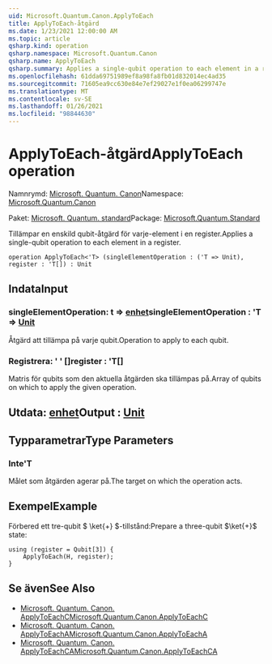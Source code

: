 ```yaml
---
uid: Microsoft.Quantum.Canon.ApplyToEach
title: ApplyToEach-åtgärd
ms.date: 1/23/2021 12:00:00 AM
ms.topic: article
qsharp.kind: operation
qsharp.namespace: Microsoft.Quantum.Canon
qsharp.name: ApplyToEach
qsharp.summary: Applies a single-qubit operation to each element in a register.
ms.openlocfilehash: 61dda69751989ef8a98fa8fb01d832014ec4ad35
ms.sourcegitcommit: 71605ea9cc630e84e7ef29027e1f0ea06299747e
ms.translationtype: MT
ms.contentlocale: sv-SE
ms.lasthandoff: 01/26/2021
ms.locfileid: "98844630"
---
```

# <a name="applytoeach-operation"></a><span data-ttu-id="910a4-102">ApplyToEach-åtgärd</span><span class="sxs-lookup"><span data-stu-id="910a4-102">ApplyToEach operation</span></span>

<span data-ttu-id="910a4-103">Namnrymd: [Microsoft. Quantum. Canon](xref:Microsoft.Quantum.Canon)</span><span class="sxs-lookup"><span data-stu-id="910a4-103">Namespace: [Microsoft.Quantum.Canon](xref:Microsoft.Quantum.Canon)</span></span>

<span data-ttu-id="910a4-104">Paket: [Microsoft. Quantum. standard](https://nuget.org/packages/Microsoft.Quantum.Standard)</span><span class="sxs-lookup"><span data-stu-id="910a4-104">Package: [Microsoft.Quantum.Standard](https://nuget.org/packages/Microsoft.Quantum.Standard)</span></span>


<span data-ttu-id="910a4-105">Tillämpar en enskild qubit-åtgärd för varje-element i en register.</span><span class="sxs-lookup"><span data-stu-id="910a4-105">Applies a single-qubit operation to each element in a register.</span></span>

```qsharp
operation ApplyToEach<'T> (singleElementOperation : ('T => Unit), register : 'T[]) : Unit
```


## <a name="input"></a><span data-ttu-id="910a4-106">Indata</span><span class="sxs-lookup"><span data-stu-id="910a4-106">Input</span></span>

### <a name="singleelementoperation--t--unit"></a><span data-ttu-id="910a4-107">singleElementOperation: t => [enhet](xref:microsoft.quantum.lang-ref.unit)</span><span class="sxs-lookup"><span data-stu-id="910a4-107">singleElementOperation : 'T => [Unit](xref:microsoft.quantum.lang-ref.unit)</span></span> 

<span data-ttu-id="910a4-108">Åtgärd att tillämpa på varje qubit.</span><span class="sxs-lookup"><span data-stu-id="910a4-108">Operation to apply to each qubit.</span></span>


### <a name="register--t"></a><span data-ttu-id="910a4-109">Registrera: ' ' []</span><span class="sxs-lookup"><span data-stu-id="910a4-109">register : 'T[]</span></span>

<span data-ttu-id="910a4-110">Matris för qubits som den aktuella åtgärden ska tillämpas på.</span><span class="sxs-lookup"><span data-stu-id="910a4-110">Array of qubits on which to apply the given operation.</span></span>



## <a name="output--unit"></a><span data-ttu-id="910a4-111">Utdata: [enhet](xref:microsoft.quantum.lang-ref.unit)</span><span class="sxs-lookup"><span data-stu-id="910a4-111">Output : [Unit](xref:microsoft.quantum.lang-ref.unit)</span></span>



## <a name="type-parameters"></a><span data-ttu-id="910a4-112">Typparametrar</span><span class="sxs-lookup"><span data-stu-id="910a4-112">Type Parameters</span></span>

### <a name="t"></a><span data-ttu-id="910a4-113">Inte</span><span class="sxs-lookup"><span data-stu-id="910a4-113">'T</span></span>

<span data-ttu-id="910a4-114">Målet som åtgärden agerar på.</span><span class="sxs-lookup"><span data-stu-id="910a4-114">The target on which the operation acts.</span></span>

## <a name="example"></a><span data-ttu-id="910a4-115">Exempel</span><span class="sxs-lookup"><span data-stu-id="910a4-115">Example</span></span>

<span data-ttu-id="910a4-116">Förbered ett tre-qubit $ \ket{+} $-tillstånd:</span><span class="sxs-lookup"><span data-stu-id="910a4-116">Prepare a three-qubit $\ket{+}$ state:</span></span>

```qsharp
using (register = Qubit[3]) {
    ApplyToEach(H, register);
}
```

## <a name="see-also"></a><span data-ttu-id="910a4-117">Se även</span><span class="sxs-lookup"><span data-stu-id="910a4-117">See Also</span></span>

- [<span data-ttu-id="910a4-118">Microsoft. Quantum. Canon. ApplyToEachC</span><span class="sxs-lookup"><span data-stu-id="910a4-118">Microsoft.Quantum.Canon.ApplyToEachC</span></span>](xref:Microsoft.Quantum.Canon.ApplyToEachC)
- [<span data-ttu-id="910a4-119">Microsoft. Quantum. Canon. ApplyToEachA</span><span class="sxs-lookup"><span data-stu-id="910a4-119">Microsoft.Quantum.Canon.ApplyToEachA</span></span>](xref:Microsoft.Quantum.Canon.ApplyToEachA)
- [<span data-ttu-id="910a4-120">Microsoft. Quantum. Canon. ApplyToEachCA</span><span class="sxs-lookup"><span data-stu-id="910a4-120">Microsoft.Quantum.Canon.ApplyToEachCA</span></span>](xref:Microsoft.Quantum.Canon.ApplyToEachCA)